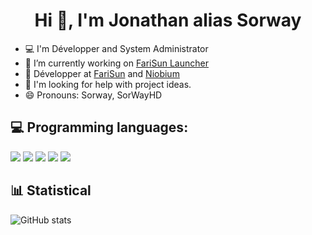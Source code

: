 <h1 align="center">Hi 👋, I'm Jonathan alias Sorway</h1>  

- 💻 I'm Développer and System Administrator
- 🔭 I’m currently working on [FariSun Launcher]()
- 👯 Développer at [FariSun](https://farisun.fr) and [Niobium](https://www.niobium-mc.fr)
- 🤔 I'm looking for help with project ideas.
- 😄 Pronouns: Sorway, SorWayHD

## 💻 Programming languages:

<p>
  <img src="https://img.shields.io/badge/Java%20-%23007396.svg?&style=for-the-badge&logo=Java&logoColor=white"/>
  <img src="https://img.shields.io/badge/HTML5%20-%23E34F26.svg?&style=for-the-badge&logo=HTML5&logoColor=white"/>
  <img src="https://img.shields.io/badge/CSS3%20-%231572B6.svg?&style=for-the-badge&logo=CSS3&logoColor=white"/>
  <img src="https://img.shields.io/badge/JavaScript%20-%23F7DF1E.svg?&style=for-the-badge&logo=JavaScript&logoColor=white"/>
  <img src="https://img.shields.io/badge/Python%20-%233776AB.svg?&style=for-the-badge&logo=Python&logoColor=white"/>  
</p>  

## 📊 Statistical

![GitHub stats](https://github-readme-stats.vercel.app/api?username=JonathanSoso&show_icons=true&theme=onedark)

